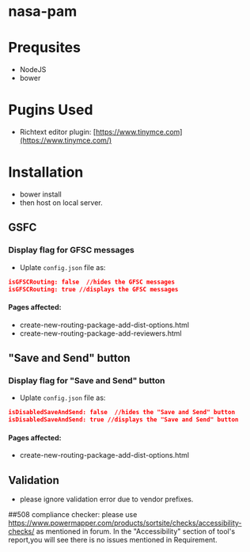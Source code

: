 # nasa-pam

# Prequsites
 - NodeJS
 - bower

# Pugins Used
  - Richtext editor plugin: [https://www.tinymce.com](https://www.tinymce.com/)

# Installation
 - bower install
 - then host on local server.

## GSFC 
  ### Display flag for GFSC messages 
  - Uplate ```config.json``` file as:
  ```json
  isGFSCRouting: false  //hides the GFSC messages
  isGFSCRouting: true //displays the GFSC messages
  ```

 #### Pages affected:
  - create-new-routing-package-add-dist-options.html  
  - create-new-routing-package-add-reviewers.html  


## "Save and Send" button
### Display flag for "Save and Send" button
  - Uplate ```config.json``` file as:
  ```json
  isDisabledSaveAndSend: false  //hides the "Save and Send" button
  isDisabledSaveAndSend: true //displays the "Save and Send" button
  ```
#### Pages affected:
  - create-new-routing-package-add-dist-options.html

## Validation
 - please ignore validation error due to vendor prefixes.
 
##508 compliance checker:
please use https://www.powermapper.com/products/sortsite/checks/accessibility-checks/ as mentioned in forum.
In the "Accessibility" section of tool's report,you will see there is no issues mentioned in Requirement.
